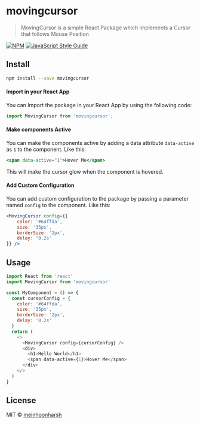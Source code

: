 # movingcursor

> MovingCursor is a simple React Package which implements a Cursor that follows Mouse Position

[![NPM](https://img.shields.io/npm/v/movingcursor.svg)](https://www.npmjs.com/package/movingcursor) [![JavaScript Style Guide](https://img.shields.io/badge/code_style-standard-brightgreen.svg)](https://standardjs.com)

## Install

```bash
npm install --save movingcursor
```

#### Import in your React App
You can Import the package in your React App by using the following code:
```jsx
import MovingCursor from 'movingcursor';
```

#### Make components Active
You can make the components active by adding a data attribute `data-active` as `1` to the component. Like this:
```jsx
<span data-active="1">Hover Me</span>
```
This will make the cursor glow when the component is hovered.

#### Add Custom Configuration
You can add custom configuration to the package by passing a parameter named `config` to the component. Like this:
```jsx
<MovingCursor config={{
    color: '#64ffda',
    size: '35px',
    borderSize: '2px',
    delay: '0.2s'
}} />
```

## Usage
```js
import React from 'react'
import MovingCursor from 'movingcursor'

const MyComponent = () => {
  const cursorConfig = {
    color: '#64ffda',
    size: '35px',
    borderSize: '2px',
    delay: '0.2s'
  }
  return (
    <>
      <MovingCursor config={cursorConfig} />
      <div>
        <h1>Hello World</h1>
        <span data-active={1}>Hover Me</span>
      </div>
    </>
  )
}
```

## License

MIT © [meinhoonharsh](https://github.com/meinhoonharsh)
